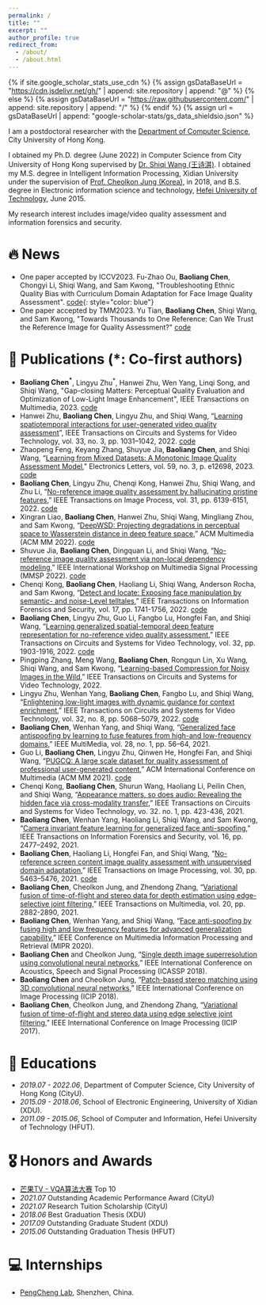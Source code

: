 ```yaml
---
permalink: /
title: ""
excerpt: ""
author_profile: true
redirect_from: 
  - /about/
  - /about.html
---
```


{% if site.google_scholar_stats_use_cdn %}
{% assign gsDataBaseUrl = "https://cdn.jsdelivr.net/gh/" | append: site.repository | append: "@" %}
{% else %}
{% assign gsDataBaseUrl = "https://raw.githubusercontent.com/" | append: site.repository | append: "/" %}
{% endif %}
{% assign url = gsDataBaseUrl | append: "google-scholar-stats/gs_data_shieldsio.json" %}

<span class='anchor' id='about-me'></span>

I am a postdoctoral researcher with the [Department of Computer Science](https://www.cs.cityu.edu.hk/), City University of Hong Kong. 

I obtained my Ph.D. degree (June 2022) in Computer Science from City University of Hong Kong supervised by [Dr. Shiqi Wang (王诗淇)](https://www.cs.cityu.edu.hk/~shiqwang/). I obtained my M.S. degree in Intelligent Information Processing, Xidian University under the supervision of [Prof. Cheolkon Jung (Korea)](https://see.xidian.edu.cn/media/), in 2018, and B.S. degree in Electronic information science and technology, [Hefei University of Technology](https://www.hfut.edu.cn/), June 2015. 

My research interest includes image/video quality assessment and information forensics and security. 


# 🔥 News
- One paper accepted by ICCV2023. Fu-Zhao Ou, **Baoliang Chen**, Chongyi Li,  Shiqi Wang, and Sam Kwong, "Troubleshooting Ethnic Quality Bias with Curriculum Domain Adaptation for Face Image Quality Assessment". [code](https://github.com/oufuzhao/EQBM){: style="color: blue"}
- One paper accepted by TMM2023. Yu Tian, **Baoliang Chen**, Shiqi Wang, and Sam Kwong, "Towards Thousands to One Reference: Can We Trust the Reference Image for Quality Assessment?" [code](https://github.com/ytian73/FLRE)
# 📝 Publications (*: Co-first authors)
-  **Baoliang Chen<sup>*</sup>**, Lingyu Zhu<sup>*</sup>, Hanwei Zhu, Wen Yang, Linqi Song, and Shiqi Wang, "Gap-closing Matters: Perceptual Quality Evaluation and  Optimization of Low-Light Image Enhancement", IEEE Transactions on Multimedia, 2023. [code](https://github.com/Baoliang93/IACA_For_Lowlight_IQA)
-  Hanwei Zhu, **Baoliang Chen**, Lingyu Zhu, and Shiqi Wang, “[Learning spatiotemporal interactions for user-generated video quality assessment](https://ieeexplore.ieee.org/document/9896907)”, IEEE Transactions on Circuits and Systems for Video Technology, vol. 33, no. 3, pp. 1031–1042, 2022. [code](https://github.com/h4nwei/STI-VQA)
- Zhaopeng Feng, Keyang Zhang, Shuyue Jia, **Baoliang Chen**, and Shiqi Wang, “[Learning from Mixed Datasets: A Monotonic Image Quality Assessment Model](https://ietresearch.onlinelibrary.wiley.com/doi/full/10.1049/ell2.12698),” Electronics Letters, vol. 59, no. 3, p. e12698, 2023. [code](https://github.com/fzp0424/MonotonicIQA)
- **Baoliang Chen**, Lingyu Zhu, Chenqi Kong, Hanwei Zhu, Shiqi Wang, and Zhu Li, “[No-reference image quality assessment by hallucinating pristine features](https://ieeexplore.ieee.org/document/9894272),” IEEE Transactions on Image Process, vol. 31, pp. 6139-6151, 2022. [code](https://github.com/Baoliang93/FPR)
- Xingran Liao, **Baoliang Chen**, Hanwei Zhu, Shiqi Wang, Mingliang Zhou, and Sam Kwong, “[DeepWSD: Projecting degradations in perceptual space to Wasserstein distance in deep feature space](https://dl.acm.org/doi/abs/10.1145/3503161.3548193),”  ACM Multimedia (ACM MM 2022). [code](https://github.com/Buka-Xing/DeepWSD)
- Shuvue Jia, **Baoliang Chen**, Dingquan Li, and Shiqi Wang, “[No-reference image quality assessment via non-local dependency modeling](https://ieeexplore.ieee.org/document/9950035),”  IEEE International Workshop on Multimedia Signal Processing (MMSP 2022). [code](https://github.com/SuperBruceJia/NLNet-IQA)
- Chenqi Kong, **Baoliang Chen**, Haoliang Li, Shiqi Wang, Anderson Rocha, and Sam Kwong, “[Detect and locate: Exposing face manipulation by semantic- and noise-Level telltales](https://ieeexplore.ieee.org/document/9764682),”  IEEE Transactions on Information Forensics and Security, vol. 17, pp. 1741-1756, 2022. [code](https://github.com/ChenqiKONG/Detect_and_Locate)
- **Baoliang Chen**, Lingyu Zhu, Guo Li, Fangbo Lu, Hongfei Fan, and Shiqi Wang, “[Learning generalized spatial-temporal deep feature representation for no-reference video quality assessment](https://ieeexplore.ieee.org/document/9452150),” IEEE Transactions on Circuits and Systems for Video Technology, vol. 32, pp. 1903-1916, 2022. [code](https://github.com/Baoliang93/GSTVQA)
- Pingping Zhang, Meng Wang, **Baoliang Chen**, Rongqun Lin, Xu Wang, Shiqi Wang, and Sam Kwong, “[Learning-based Compression for Noisy Images in the Wild](https://ieeexplore.ieee.org/document/9866778),” IEEE Transactions on Circuits and Systems for Video Technology, 2022.
- Lingyu Zhu, Wenhan Yang, **Baoliang Chen**, Fangbo Lu, and Shiqi Wang, “[Enlightening low-light images with dynamic guidance for context enrichment](https://ieeexplore.ieee.org/abstract/document/9693933),” IEEE Transactions on Circuits and Systems for Video Technology, vol. 32, no. 8, pp. 5068–5079, 2022. [code](https://github.com/lingyzhu0101/GEMSC)
- **Baoliang Chen**, Wenhan Yang, and Shiqi Wang, “[Generalized face antispoofing by learning to fuse  features from high-and low-frequency domains](https://ieeexplore.ieee.org/document/9333657),” IEEE MultiMedia, vol. 28, no. 1, pp. 56–64, 2021.
- Guo Li, **Baoliang Chen**, Lingyu Zhu, Qinwen He, Hongfei Fan, and Shiqi Wang, “[PUGCQ: A large scale  dataset for quality assessment of professional user-generated content](https://dl.acm.org/doi/abs/10.1145/3474085.3475183),”  ACM International Conference on Multimedia (ACM MM 2021). [code](https://github.com/wlkdb/pugcq_create)
- Chenqi Kong, **Baoliang Chen**, Shurun Wang, Haoliang Li, Peilin Chen, and Shiqi Wang, “[Appearance matters, so does audio: Revealing the hidden face via cross-modality transfer](https://dl.acm.org/doi/10.1109/TCSVT.2021.3057457),” IEEE Transactions on Circuits and Systems for Video Technology, vo. 32. no. 1, pp. 423-436, 2021.
- **Baoliang Chen**, Wenhan Yang, Haoliang  Li, Shiqi  Wang, and Sam Kwong, “[Camera invariant feature  learning for generalized face anti-spoofing](https://ieeexplore.ieee.org/document/9336714),” IEEE Transactions on Information Forensics and Security, vol. 16, pp. 2477–2492, 2021.
- **Baoliang Chen**, Haoliang Li, Hongfei Fan, and Shiqi  Wang, “[No-reference screen content image quality  assessment with unsupervised domain adaptation](https://ieeexplore.ieee.org/document/9447183),” IEEE Transactions on Image Processing, vol. 30, pp. 5463–5476, 2021. [code](https://mega.nz/folder/2LxFAZjQ#ZneNvMSKxCbLf0eEgPXfNw)
- **Baoliang Chen**, Cheolkon Jung, and Zhendong Zhang, “[Variational fusion of time-of-flight and stereo data for depth estimation using edge-selective joint filtering](https://ieeexplore.ieee.org/document/8338123),” IEEE Transactions on Multimedia, vol. 20, pp. 2882-2890, 2021.
- **Baoliang Chen**,  Wenhan Yang,  and  Shiqi Wang, “[Face anti-spoofing by fusing high and low frequency  features for advanced generalization capability](https://ieeexplore.ieee.org/document/9175520),” IEEE Conference  on  Multimedia  Information  Processing  and  Retrieval (MIPR 2020).
- **Baoliang Chen** and Cheolkon Jung, “[Single depth image superresolution using convolutional neural networks](https://ieeexplore.ieee.org/document/8462043),” IEEE International Conference on Acoustics, Speech and Signal Processing (ICASSP 2018).
- **Baoliang Chen** and Cheolkon Jung, “[Patch-based stereo matching using 3D convolutional neural networks](https://ieeexplore.ieee.org/document/8451527),” IEEE International Conference on Image Processing (ICIP 2018).
- **Baoliang Chen**, Cheolkon Jung, and Zhendong Zhang, “[Variational fusion of time-of-ﬂight and stereo data using edge selective joint filtering](https://sigport.org/documents/variational-fusion-time-flight-and-stereo-data-using-edge-selective-joint-filtering),” IEEE International Conference on Image Processing (ICIP 2017).


# 📖 Educations
- *2019.07 - 2022.06*,  Department of Computer Science, City University of Hong Kong (CityU). 
- *2015.09 - 2018.06*,  School of Electronic Engineering, University of Xidian (XDU). 
- *2011.09 - 2015.06*,  School of Computer and Information, Hefei University of Technology (HFUT).

# 🎖 Honors and Awards
- [芒果TV - VQA算法大赛](https://challenge.ai.mgtv.com/contest/detail/17) Top 10
- *2021.07*  Outstanding Academic Performance Award (CityU)
- *2021.07*  Research Tuition Scholarship (CityU)
- *2018.06*  Best Graduation Thesis (XDU)
- *2017.09*  Outstanding Graduate Student (XDU)
- *2015.06*  Outstanding Graduation Thesis (HFUT)

# 💻 Internships
- [PengCheng Lab](https://www.pcl.ac.cn/), Shenzhen, China.
